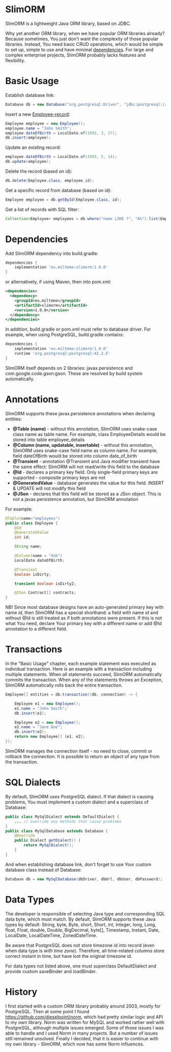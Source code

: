 # SlimORM
SlimORM is a lightweight Java ORM library, based on JDBC.

Why yet another ORM library, when we have popular ORM libraries already?
Because sometimes, You just don't want the complexity of those popular libraries.
Instead, You need basic CRUD operations, which would be simple to set up, simple to use and have minimal [dependencies](#dependencies).
For large and complex enterprise projects, SlimORM probably lacks features and flexibility.

# Basic Usage

Establish database link:

```java
Database db = new Database("org.postgresql.Driver", "jdbc:postgresql://localhost:5432/demoDB", "demouser", "password");
```

Insert a new [Employee-record](#annotations):

```java
Employee employee = new Employee();
employee.name = "John Smith";
employee.dateOfBirth = LocalDate.of(1992, 3, 27);
db.insert(employee);
```

Update an existing record:

```java
employee.dateOfBirth = LocalDate.of(1993, 5, 14);
db.update(employee);
```

Delete the record (based on id):

```java
db.delete(Employee.class, employee.id);
```

Get a specific record from database (based on id):

```java
Employee employee = db.getById(Employee.class, id);
```

Get a list of records with SQL filter:

```java
Collection<Employee> employees = db.where("name LIKE ?", "A%").list(Employee.class);
```

# Dependencies

Add SlimORM dependency into build.gradle:

```gradle
dependencies {
    implementation 'eu.miltema:slimorm:1.0.0'
}
```

or alternatively, if using Maven, then into pom.xml:

```xml
<dependencies>
  <dependency>
    <groupId>eu.miltema</groupId>
    <artifactId>slimorm</artifactId>
    <version>1.0.0</version>
  </dependency>
</dependencies>
```

In addition, build.gradle or pom.xml must refer to database driver. For example, when using PostgreSQL, build.gradle contains:

```gradle
dependencies {
    implementation 'eu.miltema:slimorm:1.0.0'
    runtime 'org.postgresql:postgresql:42.2.5'
}
```

SlimORM itself depends on 2 libraries: javax.persistence and com.google.code.gson:gson. These are resolved by build system automatically.

# Annotations

SlimORM supports these javax.persistence annotations when declaring entities:
* **@Table (name)** - without this annotation, SlimORM uses snake-case class name as table name. For example, class EmployeeDetails would be stored into table employee\_details
* **@Column (name, updatable, insertable)** - without this annotation, SlimORM uses snake-case field name as column name. For example, field dateOfBirth would be stored into column date\_of\_birth
* **@Transient** - annotation @Transient and Java modifier transient have the same effect: SlimORM will not read/write this field to the database
* **@Id** - declares a primary key field. Only single-field primary keys are supported - composite primary keys are not
* **@GeneratedValue** - database generates the value for this field. INSERT & UPDATE will not modify this field
* **@JSon** - declares that this field will be stored as a JSon object. This is not a javax.persistence annotation, but SlimORM annotation

For example:

```java
@Table(name="employees")
public class Employee {
	@Id
	@GeneratedValue
	int id;

	String name;

	@Column(name = "dob")
	LocalDate dateOfBirth;

	@Transient
	boolean isDirty;

	transient boolean isDirty2;

	@JSon Contract[] contracts;
}
```

NB! Since most database designs have an auto-generated primary key with name _id_, then SlimORM has a special shorthand: a field with name _id_ and without @Id is still treated as if both annotations were present.
If this is not what You need, declare Your primary key with a different name or add @Id annotation to a different field.

# Transactions

In the "Basic Usage" chapter, each example statement was executed as individual transaction. Here is an example with a transaction including multiple statements.
When all statements succeed, SlimORM automatically commits the transaction. When any of the statements throws an Exception, SlimORM automatically rolls back the entire transaction.

```java
Employee[] entities = db.transaction((db, connection) -> {

	Employee e1 = new Employee();
	e1.name = "John Smith";
	db.insert(e1);

	Employee e2 = new Employee();
	e2.name = "Jane Doe";
	db.insert(e2);
	return new Employee[] {e1, e2};
});
```

SlimORM manages the connection itself - no need to close, commit or rollback the connection.
It is possible to return an object of any type from the transaction.

# SQL Dialects

By default, SlimORM uses PostgreSQL dialect. If that dialect is causing problems, You must implement a custom dialect and a superclass of Database:

```java
public class MySqlDialect extends DefaultDialect {
	... // override any methods that cause problems
}
public class MySqlDatabase extends Database {
	@Override
	public Dialect getDialect() {
		return MySqlDialect();
	}
}
```

And when establishing database link, don't forget to use Your custom database class instead of Database:

```java
Database db = new MySqlDatabase(dbDriver, dbUrl, dbUser, dbPassword);
```

# Data Types

The developer is responsible of selecting Java type and corresponding SQL data byte, which must match. By default, SlimORM supports these Java types by default:
String, byte, Byte, short, Short, int, Integer, long, Long, float, Float, double, Double, BigDecimal, byte[], Timestamp, Instant, Date, LocalDate, LocalDateTime, ZonedDateTime.

Be aware that PostgreSQL does not store timezone id into record (even when data type is _with time zone_). Therefore, all time-related columns store correct instant in time, but have lost the original timezone id.

For data types not listed above, one must superclass DefaultDialect and provide custom saveBinder and loadBinder. 

# History

I first started with a custom ORM library probably around 2003, mostly for PostgreSQL.
Then at some point I found https://github.com/dieselpoint/norm, which had pretty similar logic and API to my own library.
Norm was written for MySQL and worked rather well with PostgreSQL, although multiple issues emerged.
Some of those issues I was able to handle and I used Norm in many projects. But a number of issues still remained unsolved. 
Finally I decided, that it is easier to continue with my own library - SlimORM, which now has some Norm influences.
